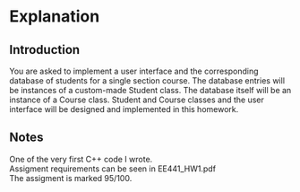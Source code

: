 # Explanation
## Introduction
You are asked to implement a user interface and the corresponding database of students for a single
section course. The database entries will be instances of a custom-made Student class. The database
itself will be an instance of a Course class. Student and Course classes and the user interface will be
designed and implemented in this homework.
## Notes
One of the very first C++ code I wrote.\
Assigment requirements can be seen in EE441_HW1.pdf\
The assigment is marked 95/100.
